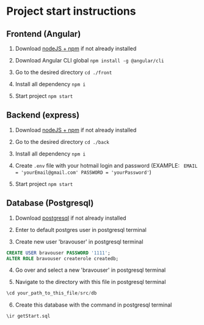 # Project start instructions

## Frontend (Angular)

1. Download [nodeJS + npm](https://nodejs.org/uk/download/) if not already installed

2. Download Angular CLI global `npm install -g @angular/cli`

3. Go to the desired directory `cd ./front`

4. Install all dependency `npm i`

5. Start project `npm start`

## Backend (express)

1. Download [nodeJS + npm](https://nodejs.org/uk/download/) if not already installed

2. Go to the desired directory `cd ./back`

3. Install all dependency `npm i`

4. Create `.env` file with your hotmail login and password 
   (EXAMPLE: `
   EMAIL = 'yourEmail@gmail.com'
   PASSWORD = 'yourPassword'`)
   
5. Start project `npm start`

## Database (Postgresql)

1. Download [postgresql](https://www.postgresql.org/download/) if not already installed

2. Enter to default postgres user in postgresql terminal

3. Create new user 'bravouser'  in postgresql terminal

 ```sql
CREATE USER bravouser PASSWORD '1111';
ALTER ROLE bravouser createrole createdb;
 ```

4. Go over and select a new 'bravouser'  in postgresql terminal

5. Navigate to the directory with this file  in postgresql terminal

 ```sql
\cd your_path_to_this_file/src/db
 ```

6. Create this database with the command  in postgresql terminal

 ```sql
\ir getStart.sql
 ```
